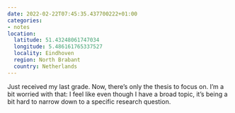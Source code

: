 ```yaml
---
date: 2022-02-22T07:45:35.437700222+01:00
categories:
- notes
location:
  latitude: 51.43248061747034
  longitude: 5.486161765337527
  locality: Eindhoven
  region: North Brabant
  country: Netherlands
---
```


Just received my last grade. Now, there’s only the thesis to focus on. I’m a bit worried with that: I feel like even though I have a broad topic, it’s being a bit hard to narrow down to a specific research question.
